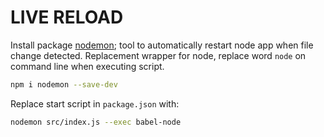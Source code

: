 # LIVE RELOAD

Install package [nodemon](https://www.npmjs.com/package/nodemon); tool to automatically restart node app when file change detected. Replacement wrapper for node, replace word `node` on command line when executing script.

```sh
npm i nodemon --save-dev
```

Replace start script in `package.json` with:

```sh
nodemon src/index.js --exec babel-node
```
